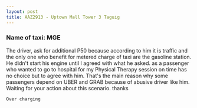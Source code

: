 ```yaml
---
layout: post
title: AAZ2913 - Uptown Mall Tower 3 Taguig
---
```


### Name of taxi: MGE

The driver, ask for additional P50 because according to him it is traffic and the only one who benefit for metered charge of taxi are the gasoline station. He didn't start his engine until I agreed with what he asked. as a passenger who wanted to go to hospital for my Physical Therapy session on time has no choice but to agree with him. That's the main reason why some passengers depend on UBER and GRAB because of abusive driver like him. Waiting for your action about this scenario. thanks

```Over charging```
